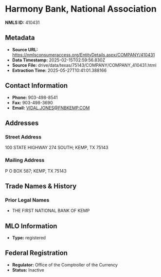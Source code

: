 # Harmony Bank, National Association

**NMLS ID:** 410431

## Metadata
- **Source URL:** https://nmlsconsumeraccess.org/EntityDetails.aspx/COMPANY/410431
- **Data Timestamp:** 2025-02-15T02:59:56.830Z
- **Source File:** drive/data/texas/75143/COMPANY/COMPANY_410431.html
- **Extraction Time:** 2025-05-27T10:41:01.388166

## Contact Information
- **Phone:** 903-498-8541
- **Fax:** 903-498-3690
- **Email:** VIDAL.JONES@FNBKEMP.COM

## Addresses
### Street Address
100 STATE HIGHWAY 274 SOUTH; KEMP, TX 75143

### Mailing Address
P O BOX 587; KEMP, TX 75143

## Trade Names & History
### Prior Legal Names
- THE FIRST NATIONAL BANK OF KEMP

## MLO Information
- **Type:** registered

## Federal Registration
- **Regulator:** Office of the Comptroller of the Currency
- **Status:** Inactive
